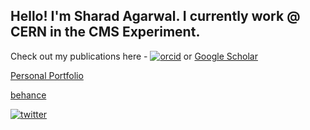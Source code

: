 ## Hello! I'm Sharad Agarwal. I currently work @ CERN in the CMS Experiment.

Check out my publications here - [![orcid](https://img.shields.io/badge/orcid-sharadagarwal-&?logo=orcid)](https://orcid.org/0000-0002-6492-5390) or [Google Scholar](https://scholar.google.com/citations?user=yRVFJp8AAAAJ&hl=en)

[Personal Portfolio](https://sharad1126.github.io/)

[behance](https://www.behance.net/sharad1126)

[![twitter](https://img.shields.io/twitter/follow/shad1126?style=social)]((https://twitter.com/shad1126))
